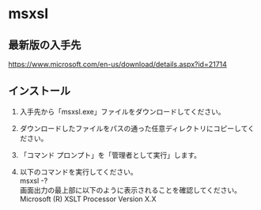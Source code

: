 # msxsl

## 最新版の入手先

<https://www.microsoft.com/en-us/download/details.aspx?id=21714>

## インストール

1. 入手先から「msxsl.exe」ファイルをダウンロードしてください。

2. ダウンロードしたファイルをパスの通った任意ディレクトリにコピーしてください。

3. 「コマンド プロンプト」を「管理者として実行」します。

4. 以下のコマンドを実行してください。  
   msxsl -?  
   画面出力の最上部に以下のように表示されることを確認してください。  
   Microsoft (R) XSLT Processor Version X.X

